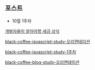 ## 포스트

- 10월 1주차

[개발자들이 알아야할 세금 상식](https://wani-coding.tistory.com/112)

[black-coffee-javascript-study-오리엔테이션](https://wani-coding.tistory.com/105)

[black-coffee-javascript-study-1주차](https://wani-coding.tistory.com/106)

[black-coffee-blog-study-오리엔테이션](https://wani-coding.tistory.com/108)